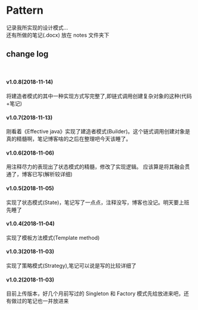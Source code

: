 # Pattern
记录我所实现的设计模式...  
还有所做的笔记(.docx) 放在 notes 文件夹下  

## change log
<br>

#### v1.0.8(2018-11-14)  
将建造者模式的其中一种实现方式写完整了,即链式调用创建复杂对象的这种(代码+笔记)

#### v1.0.7(2018-11-13)
刚看着《Effective java》实现了建造者模式(Builder)。这个链式调用创建对象是真的精髓啊，笔记博客啥的之后在整理吧今天该睡了。

#### v1.0.6(2018-11-06)
用注释尽力的表现出了状态模式的精髓，修改了实现逻辑。
应该算是将其融会贯通了，博客已写(解析较详细)

#### v1.0.5(2018-11-05)
实现了状态模式(State)，笔记写了一点点，注释没写，博客也没记。明天要上班先睡了

#### v1.0.4(2018-11-04)
实现了模板方法模式(Template method)

#### v1.0.3(2018-11-03)
实现了策略模式(Strategy),笔记可以说是写的比较详细了

#### v1.0.2(2018-11-03)  
目前上传版本，好几个月前写过的 Singleton 和 Factory 模式先给放进来吧，还有做过的笔记也一并放进来
